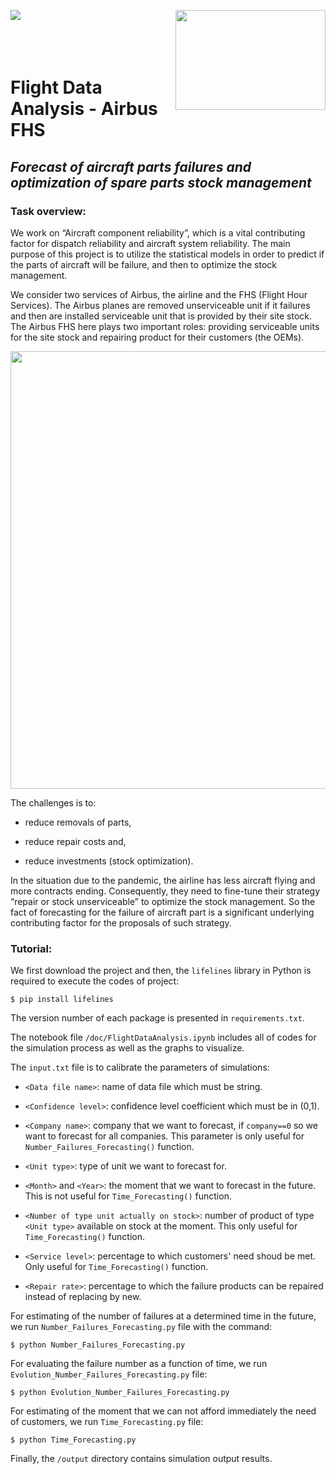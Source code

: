 <img align="left" src="https://github.com/nghitruyen/Flight_Data_Analysis/blob/main/images/Logo_INSAvilletoulouse-RVB.png"> <img align="right" width="240" height="160" src="https://github.com/nghitruyen/Flight_Data_Analysis/blob/main/images/logo-AirbusFHS.png">
<br />
<br />
<br />
<br />

# Flight Data Analysis - Airbus FHS

## *Forecast of aircraft parts failures and optimization of spare parts stock management*

### Task overview:

We work on “Aircraft component reliability”, which is a vital contributing factor for dispatch reliability and aircraft system reliability. The main purpose of this project is to utilize the statistical models in order to predict if the parts of aircraft will be failure, and then to optimize the stock management.

We consider two services of Airbus, the airline and the FHS (Flight Hour Services). The Airbus planes are removed unserviceable unit if it failures and then are installed serviceable unit that is provided by their site stock. The Airbus FHS here plays two important roles: providing serviceable units for the site stock and repairing product for their customers (the OEMs).

<p align="center">
  <img src="https://github.com/nghitruyen/Flight_Data_Analysis/blob/main/images/AirbusFHS_activities.png" width="700" />
</p>

The challenges is to:

- reduce removals of parts,
    
- reduce repair costs and,
    
- reduce investments (stock optimization).
    
In the situation due to the pandemic, the airline has less aircraft flying and more contracts ending. Consequently, they need to fine-tune their strategy “repair or stock unserviceable” to optimize the stock management. So the fact of forecasting for the failure of aircraft part is a significant underlying contributing factor for the proposals of such strategy. 

### Tutorial:

We first download the project and then, the `lifelines` library in Python is required to execute the codes of project:

`$ pip install lifelines`

The version number of each package is presented in `requirements.txt`.

The notebook file `/doc/FlightDataAnalysis.ipynb` includes all of codes for the simulation process as well as the graphs to visualize.

The `input.txt` file is to calibrate the parameters of simulations:

- `<Data file name>`: name of data file which must be string.

- `<Confidence level>`: confidence level coefficient which must be in (0,1).

- `<Company name>`: company that we want to forecast, if `company==0` so we want to forecast for all companies. This parameter is only useful for `Number_Failures_Forecasting()` function. 

- `<Unit type>`: type of unit we want to forecast for.

- `<Month>` and `<Year>`: the moment that we want to forecast in the future. This is not useful for `Time_Forecasting()` function.

- `<Number of type unit actually on stock>`: number of product of type `<Unit type>` available on stock at the moment. This only useful for `Time_Forecasting()` function. 

- `<Service level>`: percentage to which customers' need shoud be met. Only useful for `Time_Forecasting()` function.

- `<Repair rate>`: percentage to which the failure products can be repaired instead of replacing by new.

For estimating of the number of failures at a determined time in the future, we run `Number_Failures_Forecasting.py` file with the command:

`$ python Number_Failures_Forecasting.py`

For evaluating the failure number as a function of time, we run `Evolution_Number_Failures_Forecasting.py` file:

`$ python Evolution_Number_Failures_Forecasting.py`

For estimating of the moment that we can not afford immediately the need of customers, we run `Time_Forecasting.py` file:

`$ python Time_Forecasting.py`

Finally, the `/output` directory contains simulation output results.
